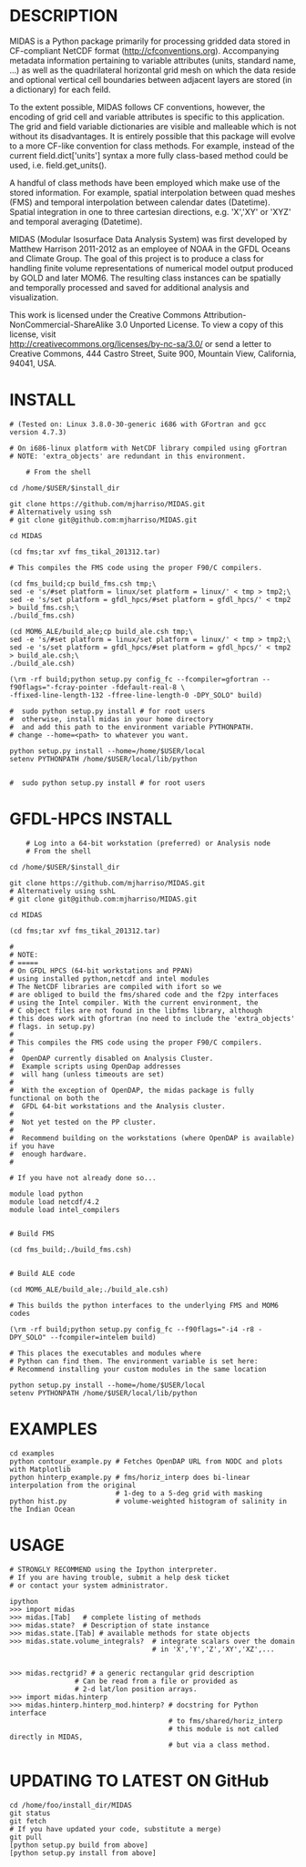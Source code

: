DESCRIPTION
===========

 MIDAS is a Python package primarily for processing
 gridded data stored in CF-compliant NetCDF format
 (http://cfconventions.org). Accompanying
 metadata information pertaining to variable attributes
 (units, standard name, ...) as well as the quadrilateral horizontal
 grid mesh on which the data reside and optional vertical cell boundaries
 between adjacent layers are stored (in a dictionary) for each feild.

 To the extent possible, MIDAS follows CF conventions, however, the 
 encoding of grid cell and variable attributes is specific to this 
 application. The grid and field variable dictionaries are visible and malleable
 which is not without its disadvantages. It is entirely possible that
 this package will evolve to a more CF-like convention for class 
 methods. For example, instead of the current field.dict['units'] syntax
 a more fully class-based method could be used, i.e. field.get_units().
 

 A handful of class methods have been employed which make use of 
 the stored information. For example, spatial interpolation between quad meshes 
 (FMS) and temporal interpolation between calendar dates (Datetime). Spatial
 integration in one to three cartesian directions, e.g. 'X','XY' or 'XYZ' 
 and temporal averaging (Datetime).
 
 
 MIDAS (Modular Isosurface Data Analysis System) was first developed by 
 Matthew Harrison 2011-2012 as an employee of NOAA in the 
 GFDL Oceans and Climate Group. The goal of this project is to produce a
 class for handling finite volume representations of numerical model output
 produced by GOLD and later MOM6. The resulting class instances can be spatially
 and temporally processed and saved for additional analysis and visualization.


 This work is licensed under the Creative Commons
 Attribution-NonCommercial-ShareAlike 3.0 Unported License.
 To view a copy of this license, visit   
 http://creativecommons.org/licenses/by-nc-sa/3.0/
 or send a letter to Creative Commons, 444 Castro Street,
 Suite 900, Mountain View, California, 94041, USA.


INSTALL 
=======

	# (Tested on: Linux 3.8.0-30-generic i686 with GFortran and gcc version 4.7.3)
	
	# On i686-linux platform with NetCDF library compiled using gFortran
	# NOTE: 'extra_objects' are redundant in this environment.

        # From the shell
        
	cd /home/$USER/$install_dir
	
	git clone https://github.com/mjharriso/MIDAS.git
	# Alternatively using ssh
	# git clone git@github.com:mjharriso/MIDAS.git
	
	cd MIDAS
	
	(cd fms;tar xvf fms_tikal_201312.tar)
	
	# This compiles the FMS code using the proper F90/C compilers.
	
	(cd fms_build;cp build_fms.csh tmp;\
	sed -e 's/#set platform = linux/set platform = linux/' < tmp > tmp2;\
	sed -e 's/set platform = gfdl_hpcs/#set platform = gfdl_hpcs/' < tmp2 > build_fms.csh;\
	./build_fms.csh)
	
	(cd MOM6_ALE/build_ale;cp build_ale.csh tmp;\
	sed -e 's/#set platform = linux/set platform = linux/' < tmp > tmp2;\
	sed -e 's/set platform = gfdl_hpcs/#set platform = gfdl_hpcs/' < tmp2 > build_ale.csh;\
	./build_ale.csh)
	
	(\rm -rf build;python setup.py config_fc --fcompiler=gfortran --f90flags="-fcray-pointer -fdefault-real-8 \
	-ffixed-line-length-132 -ffree-line-length-0 -DPY_SOLO" build)

	#  sudo python setup.py install # for root users
	#  otherwise, install midas in your home directory
	#  and add this path to the environment variable PYTHONPATH. 
	# change --home=<path> to whatever you want.
	
	python setup.py install --home=/home/$USER/local 
	setenv PYTHONPATH /home/$USER/local/lib/python
	
	
	#  sudo python setup.py install # for root users
	


GFDL-HPCS INSTALL
=================

        # Log into a 64-bit workstation (preferred) or Analysis node 
        # From the shell
        
	cd /home/$USER/$install_dir
	
	git clone https://github.com/mjharriso/MIDAS.git
	# Alternatively using sshL
	# git clone git@github.com:mjharriso/MIDAS.git
	
	cd MIDAS
	
	(cd fms;tar xvf fms_tikal_201312.tar)
	
	#
	# NOTE:
	# =====
	# On GFDL HPCS (64-bit workstations and PPAN)
	# using installed python,netcdf and intel modules
	# The NetCDF libraries are compiled with ifort so we 
	# are obliged to build the fms/shared code and the f2py interfaces
	# using the Intel compiler. With the current environment, the
	# C object files are not found in the libfms library, although
	# this does work with gfortran (no need to include the 'extra_objects'
	# flags. in setup.py)
	#
	# This compiles the FMS code using the proper F90/C compilers.
	#
	#  OpenDAP currently disabled on Analysis Cluster. 
	#  Example scripts using OpenDap addresses
	#  will hang (unless timeouts are set)
	#
	#  With the exception of OpenDAP, the midas package is fully functional on both the
	#  GFDL 64-bit workstations and the Analysis cluster. 
	#
	#  Not yet tested on the PP cluster.
	#
	#  Recommend building on the workstations (where OpenDAP is available) if you have 
	#  enough hardware.
	#
	
	# If you have not already done so...
	
	module load python 
	module load netcdf/4.2
	module load intel_compilers
	
	
	# Build FMS
	
	(cd fms_build;./build_fms.csh)
	

	# Build ALE code
	
	(cd MOM6_ALE/build_ale;./build_ale.csh)
	
	# This builds the python interfaces to the underlying FMS and MOM6 codes
	
	(\rm -rf build;python setup.py config_fc --f90flags="-i4 -r8 -DPY_SOLO" --fcompiler=intelem build)

  	# This places the executables and modules where
  	# Python can find them. The environment variable is set here:
  	# Recommend installing your custom modules in the same location
  	
	python setup.py install --home=/home/$USER/local 
	setenv PYTHONPATH /home/$USER/local/lib/python
	

	
	
	



EXAMPLES
========

	cd examples
	python contour_example.py # Fetches OpenDAP URL from NODC and plots with Matplotlib
	python hinterp_example.py # fms/horiz_interp does bi-linear interpolation from the original
	                          # 1-deg to a 5-deg grid with masking
	python hist.py            # volume-weighted histogram of salinity in the Indian Ocean
	
USAGE
=====
	

	# STRONGLY RECOMMEND using the Ipython interpreter.
	# If you are having trouble, submit a help desk ticket
	# or contact your system administrator.
	
	ipython
	>>> import midas
	>>> midas.[Tab]   # complete listing of methods 
	>>> midas.state?  # Description of state instance
	>>> midas.state.[Tab] # available methods for state objects
	>>> midas.state.volume_integrals?  # integrate scalars over the domain
	                                   # in 'X','Y','Z','XY','XZ',...
	                                   
	
	>>> midas.rectgrid? # a generic rectangular grid description
				    # Can be read from a file or provided as
				    # 2-d lat/lon position arrays.
	>>> import midas.hinterp
	>>> midas.hinterp.hinterp_mod.hinterp? # docstring for Python interface
	                                       # to fms/shared/horiz_interp
	                                       # this module is not called directly in MIDAS,
	                                       # but via a class method.
	                                      
	                                      
UPDATING TO LATEST ON GitHub 
============================

	cd /home/foo/install_dir/MIDAS
	git status    
	git fetch
	# If you have updated your code, substitute a merge)
	git pull
	[python setup.py build from above]
	[python setup.py install from above]
	
